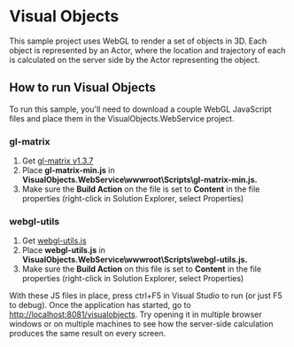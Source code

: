 # Visual Objects
This sample project uses WebGL to render a set of objects in 3D. Each object is represented by an Actor, where the location and trajectory of each is calculated on the server side by the Actor representing the object. 

## How to run Visual Objects
To run this sample, you'll need to download a couple WebGL JavaScript files and place them in the VisualObjects.WebService project.

### gl-matrix
1. Get [gl-matrix v1.3.7](https://github.com/toji/gl-matrix/releases/tag/v1.3.7)
2. Place **gl-matrix-min.js** in **VisualObjects.WebService\wwwroot\Scripts\gl-matrix-min.js.**
3. Make sure the **Build Action** on the file is set to **Content** in the file properties (right-click in Solution Explorer, select Properties)

### webgl-utils
1. Get [webgl-utils.js](https://github.com/KhronosGroup/WebGL/blob/master/sdk/demos/common/webgl-utils.js)
2. Place **webgl-utils.js** in **VisualObjects.WebService\wwwroot\Scripts\webgl-utils.js.**
3. Make sure the **Build Action** on this file is set to **Content** in the file properties (right-click in Solution Explorer, select Properties)


With these JS files in place, press ctrl+F5 in Visual Studio to run (or just F5 to debug). Once the application has started, go to [http://localhost:8081/visualobjects](http://localhost:8081/visualobjects). Try opening it in multiple browser windows or on multiple machines to see how the server-side calculation produces the same result on every screen.